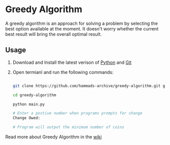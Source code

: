 # Greedy Algorithm

A greedy algorithm is an approach for solving a problem by selecting the best option available at the moment. It doesn't worry whether the current best result will bring the overall optimal result.

## Usage

1. Download and Install the latest verison of [Python](https://www.python.org/downloads/) and [Git](https://git-scm.com/downloads)
2. Open termianl and run the following commands:

    ```bash
    
    git clone https://github.com/hammads-archive/greedy-algorithm.git greedy-algorithm

    cd greedy-algorithm
    
    python main.py

    # Enter a postive number when programs prompts for change
    Change Owed: 

    # Program will output the minimum number of coins
    ```
    
Read more about Greedy Algorithm in the [wiki](https://github.com/hammads-archive/greedy-algorithm/wiki)
